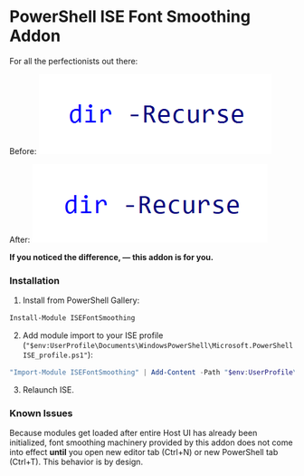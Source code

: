 ﻿# PowerShell ISE Font Smoothing Addon

For all the perfectionists out there:

Before:
![before][]

After:
![after][]

**If you noticed the difference, — this addon is for you.**

[before]: assets/Before.png
[after]: assets/After.png

### Installation

1. Install from PowerShell Gallery:

```powershell
Install-Module ISEFontSmoothing
```

2. Add module import to your ISE profile (`"$env:UserProfile\Documents\WindowsPowerShell\Microsoft.PowerShellISE_profile.ps1"`):

```powershell
"Import-Module ISEFontSmoothing" | Add-Content -Path "$env:UserProfile\Documents\WindowsPowerShell\Microsoft.PowerShellISE_profile.ps1"
```

3. Relaunch ISE.

### Known Issues

Because modules get loaded after entire Host UI has already been initialized, font smoothing machinery provided by this addon does not come into effect **until** you open new editor tab (Ctrl+N) or new PowerShell tab (Ctrl+T).
This behavior is by design.
